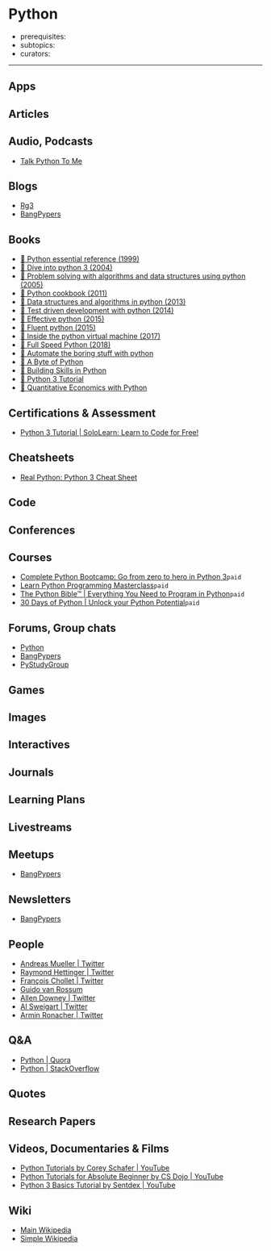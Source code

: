 # Python

- prerequisites:
- subtopics:
- curators:

------

## Apps

## Articles

## Audio, Podcasts

- [Talk Python To Me](https://talkpython.fm/)


## Blogs

- [Rg3](http://rg3.name/)
- [BangPypers](http://bangalore.python.org.in/)

## Books

- [📕 Python essential reference (1999)](https://www.goodreads.com/book/show/6666430-python-essential-reference)
- [📖 Dive into python 3 (2004)](http://www.diveintopython3.net/)
- [📖 Problem solving with algorithms and data structures using python (2005)](http://interactivepython.org/runestone/static/pythonds/index.html)
- [📖 Python cookbook (2011)](https://d.cxcore.net/Python/Python_Cookbook_3rd_Edition.pdf)
- [📕 Data structures and algorithms in python (2013)](http://www.goodreads.com/book/show/13838796-data-structures-and-algorithms-in-python)
- [📕 Test driven development with python (2014)](http://www.goodreads.com/book/show/17912811-test-driven-web-development-with-python)
- [📕 Effective python (2015)](http://www.goodreads.com/book/show/23020812-effective-python)
- [📕 Fluent python (2015)](http://www.goodreads.com/book/show/22800567-fluent-python)
- [📖 Inside the python virtual machine (2017)](https://leanpub.com/insidethepythonvirtualmachine)
- [📖 Full Speed Python (2018)](https://github.com/joaoventura/full-speed-python)
- [📖 Automate the boring stuff with python](https://automatetheboringstuff.com/)
- [📕 A Byte of Python](https://python.swaroopch.com/)
- [📖 Building Skills in Python](http://www.itmaybeahack.com/book/python-2.6/latex/BuildingSkillsinPython.pdf)
- [📕 Python 3 Tutorial](https://www.python-course.eu/python3_course.php)
- [📕 Quantitative Economics with Python](https://lectures.quantecon.org/py/)

## Certifications & Assessment

- [Python 3 Tutorial | SoloLearn: Learn to Code for Free!](https://www.sololearn.com/Course/Python/)

## Cheatsheets

- [Real Python: Python 3 Cheat Sheet](https://static.realpython.com/python-cheat-sheet.pdf?__s=spkfg5559c9wdkhcifhw)

## Code

## Conferences

## Courses

- [Complete Python Bootcamp: Go from zero to hero in Python 3](https://www.udemy.com/share/100058BUQcclZbRXo=/)`paid`
- [Learn Python Programming Masterclass](https://www.udemy.com/share/1000dOBUQcclZbRXo=/)`paid`
- [The Python Bible™ | Everything You Need to Program in Python](https://www.udemy.com/share/10000OBUQcclZbRXo=/)`paid`
- [30 Days of Python | Unlock your Python Potential](https://www.udemy.com/share/1000MUBUQcclZbRXo=/)`paid`

## Forums, Group chats

- [Python](https://www.reddit.com/r/Python/)
- [BangPypers](https://bangpypers.slack.com/)
- [PyStudyGroup](https://pystudygroup.slack.com/)

## Games

## Images

## Interactives

## Journals

## Learning Plans

## Livestreams

## Meetups

- [BangPypers](https://www.meetup.com/bangpypers)

## Newsletters

- [BangPypers](https://mail.python.org/mailman/listinfo/bangpypers)

## People

- [Andreas Mueller | Twitter](https://twitter.com/amuellerml)
- [Raymond Hettinger | Twitter](https://twitter.com/raymondh)
- [François Chollet | Twitter](https://twitter.com/fchollet)
- [Guido van Rossum](https://twitter.com/gvanrossum)
- [Allen Downey | Twitter](https://twitter.com/AllenDowney)
- [Al Sweigart | Twitter](https://twitter.com/AlSweigart)
- [Armin Ronacher | Twitter](https://twitter.com/mitsuhiko)

## Q&A

- [Python | Quora](https://www.quora.com/topic/Python-programming-language-1)
- [Python | StackOverflow](https://stackoverflow.com/tags/python/info)

## Quotes

## Research Papers

## Videos, Documentaries & Films

- [Python Tutorials by Corey Schafer | YouTube](https://www.youtube.com/playlist?list=PL-osiE80TeTt2d9bfVyTiXJA-UTHn6WwU)
- [Python Tutorials for Absolute Beginner by CS Dojo | YouTube](https://www.youtube.com/playlist?list=PLBZBJbE_rGRWeh5mIBhD-hhDwSEDxogDg)
- [Python 3 Basics Tutorial by Sentdex | YouTube](https://www.youtube.com/playlist?list=PLQVvvaa0QuDe8XSftW-RAxdo6OmaeL85M)

## Wiki

- [Main Wikipedia](https://en.wikipedia.org/wiki/Python_(programming_language))
- [Simple Wikipedia](https://simple.wikipedia.org/wiki/Python_(programming_language))
